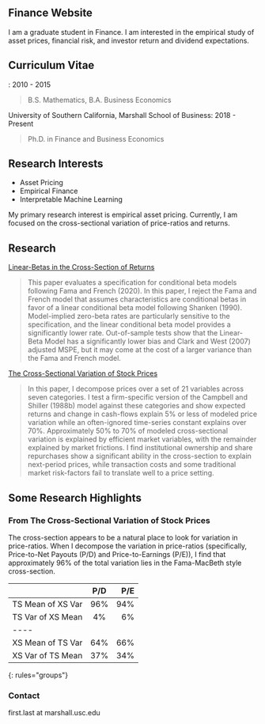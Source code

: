 ## Finance Website

I am a graduate student in Finance. I am interested in the empirical study of asset prices, financial risk, and investor return and dividend expectations.

## Curriculum Vitae
: 2010 - 2015
> B.S. Mathematics, B.A. Business Economics

University of Southern California, Marshall School of Business: 2018 - Present
> Ph.D. in Finance and Business Economics

## Research Interests
- Asset Pricing
- Empirical Finance
- Interpretable Machine Learning

My primary research interest is empirical asset pricing. Currently, I am focused on the cross-sectional variation of price-ratios and returns.


## Research
[Linear-Betas in the Cross-Section of Returns](https://papers.ssrn.com/sol3/papers.cfm?abstract_id=3522641)
> This paper evaluates a specification for conditional beta models following Fama and French (2020). In this paper, I reject the Fama and French model that assumes characteristics are conditional betas in favor of a linear conditional beta model following Shanken (1990). Model-implied zero-beta rates are particularly sensitive to the specification, and the linear conditional beta model provides a significantly lower rate. Out-of-sample tests show that the Linear-Beta Model has a significantly lower bias and Clark and West (2007) adjusted MSPE, but it may come at the cost of a larger variance than the Fama and French model.



[The Cross-Sectional Variation of Stock Prices](https://papers.ssrn.com/sol3/papers.cfm?abstract_id=3759410)
> In this paper, I decompose prices over a set of 21 variables across seven categories. I test a firm-specific version of the Campbell and Shiller (1988b) model against these categories and show expected returns and change in cash-flows explain 5% or less of modeled price variation while an often-ignored time-series constant explains over 70%. Approximately 50% to 70% of modeled cross-sectional variation is explained by efficient market variables, with the remainder explained by market frictions. I find institutional ownership and share repurchases show a significant ability in the cross-section to explain next-period prices, while transaction costs and some traditional market risk-factors fail to translate well to a price setting.


## Some Research Highlights

### From The Cross-Sectional Variation of Stock Prices
The cross-section appears to be a natural place to look for variation in price-ratios. When I decompose the variation in price-ratios (specifically, Price-to-Net Payouts (P/D) and Price-to-Earnings (P/E)), I find that approximately 96% of the total variation lies in the Fama-MacBeth style cross-section.

|  | P/D | P/E |
|:--------|:-------:|--------:|
| TS Mean of XS Var   | 96%   | 94%   |
| TS Var of XS Mean   | 4%   | 6%   |
|----
| XS Mean of TS Var   | 64%   | 66%   |
| XS Var of TS Mean   | 37%   | 34%   |

{: rules="groups"}

### Contact
first.last at marshall.usc.edu

